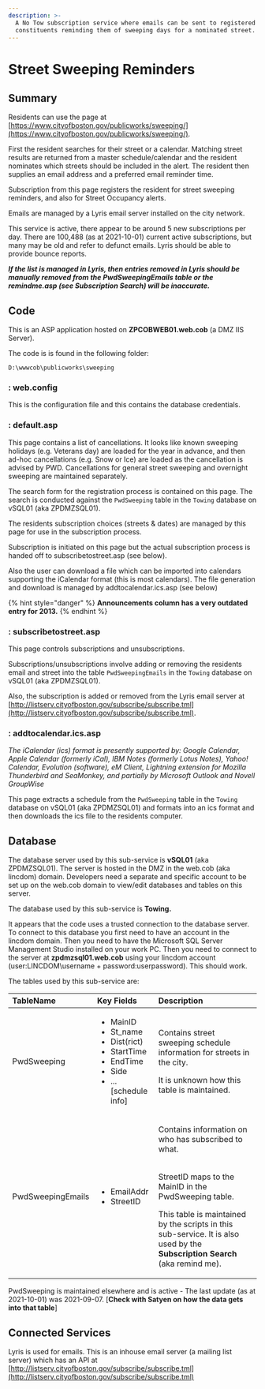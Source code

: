 ```yaml
---
description: >-
  A No Tow subscription service where emails can be sent to registered
  constituents reminding them of sweeping days for a nominated street.
---
```


# Street Sweeping Reminders

## Summary

Residents can use the page at [https://www.cityofboston.gov/publicworks/sweeping/](https://www.cityofboston.gov/publicworks/sweeping/).

First the resident searches for their street or a calendar.  Matching street results are returned from a master schedule/calendar and the resident nominates which streets should be included in the alert.  The resident then supplies an email address and a preferred email reminder time.

Subscription from this page registers the resident for street sweeping reminders, and also for Street Occupancy alerts.

Emails are managed by a Lyris email server installed on the city network.

This service is active, there appear to be around 5 new subscriptions per day.  There are 100,488 \(as at 2021-10-01\) current active subscriptions, but many may be old and refer to defunct emails.  Lyris should be able to provide bounce reports.  

_**If the list is managed in Lyris, then entries removed in Lyris should be manually removed from the PwdSweepingEmails table or the remindme.asp \(see Subscription Search\) will be inaccurate.**_

## Code

This is an ASP application hosted on **ZPCOBWEB01.web.cob** \(a DMZ IIS Server\).

The code is is found in the following folder:

```text
D:\wwwcob\publicworks\sweeping
```

### : web.config

This is the configuration file and this contains the database credentials.

### : default.asp

This page contains a list of cancellations.  It looks like known sweeping holidays \(e.g. Veterans day\) are loaded for the year in advance, and then ad-hoc cancellations \(e.g. Snow or Ice\) are loaded as the cancellation is advised by PWD.  Cancellations for general street sweeping and overnight sweeping are maintained separately.

The search form for the registration process is contained on this page.  The search is conducted against the `PwdSweeping` table in the `Towing` database on vSQL01 \(aka ZPDMZSQL01\).

The residents subscription choices \(streets & dates\) are managed by this page for use in the subscription process.

Subscription is initiated on this page but the actual subscription process is handed off to subscribetostreet.asp \(see below\).

Also the user can download a file which can be imported into calendars supporting the iCalendar format \(this is most calendars\). The file generation and download is managed by addtocalendar.ics.asp \(see below\)

{% hint style="danger" %}
**Announcements column has a very outdated entry for 2013.**
{% endhint %}

### : subscribetostreet.asp

This page controls subscriptions and unsubscriptions.

Subscriptions/unsubscriptions involve adding or removing the residents email and street into the table `PwdSweepingEmails` in the `Towing` database on vSQL01 \(aka ZPDMZSQL01\).

Also, the subscription is added or removed from the Lyris email server at [http://listserv.cityofboston.gov/subscribe/subscribe.tml](http://listserv.cityofboston.gov/subscribe/subscribe.tml).

### : addtocalendar.ics.asp

_The iCalendar \(ics\) format is presently supported by: Google Calendar, Apple Calendar \(formerly iCal\), IBM Notes \(formerly Lotus Notes\), Yahoo! Calendar, Evolution \(software\), eM Client, Lightning extension for Mozilla Thunderbird and SeaMonkey, and partially by Microsoft Outlook and Novell GroupWise_

This page extracts a schedule from the `PwdSweeping` table in the `Towing` database on vSQL01 \(aka ZPDMZSQL01\) and formats into an ics format and then downloads the ics file to the residents computer.

## Database

The database server used by this sub-service is **vSQL01** \(aka ZPDMZSQL01\).  The server is hosted in the DMZ in the web.cob \(aka lincdom\) domain.  Developers need a separate and specific account to be set up on the web.cob domain to view/edit databases and tables on this server.

The database used by this sub-service is **Towing.**

It appears that the code uses a trusted connection to the database server. To connect to this database you first need to have an account in the lincdom domain.  Then you need to have the Microsoft SQL Server Management Studio installed on your work PC. Then you need to connect to the server at **zpdmzsql01.web.cob** using your lincdom account \(user:LINCDOM\username + password:userpassword\).  This should work.

The tables used by this sub-service are:

<table>
  <thead>
    <tr>
      <th style="text-align:left">TableName</th>
      <th style="text-align:left">Key Fields</th>
      <th style="text-align:left">Description</th>
    </tr>
  </thead>
  <tbody>
    <tr>
      <td style="text-align:left">PwdSweeping</td>
      <td style="text-align:left">
        <ul>
          <li>MainID</li>
          <li>St_name</li>
          <li>Dist(rict)</li>
          <li>StartTime</li>
          <li>EndTime</li>
          <li>Side</li>
          <li>...
            <br />[schedule info]</li>
        </ul>
      </td>
      <td style="text-align:left">
        <p>Contains street sweeping schedule information for streets in the city.</p>
        <p></p>
        <p>It is unknown how this table is maintained.</p>
      </td>
    </tr>
    <tr>
      <td style="text-align:left">PwdSweepingEmails</td>
      <td style="text-align:left">
        <ul>
          <li>EmailAddr</li>
          <li>StreetID</li>
        </ul>
      </td>
      <td style="text-align:left">
        <p>Contains information on who has subscribed to what.</p>
        <p>
          <br />StreetID maps to the MainID in the PwdSweeping table.
          <br />
        </p>
        <p>This table is maintained by the scripts in this sub-service. It is also
          used by the <b>Subscription Search </b>(aka remind me).</p>
      </td>
    </tr>
  </tbody>
</table>

PwdSweeping is maintained elsewhere and is active - The last update \(as at 2021-10-01\) was 2021-09-07.  \[**Check with Satyen on how the data gets into that table**\]

## Connected Services

Lyris is used for emails. This is an inhouse email server \(a mailing list server\) which has an API at [http://listserv.cityofboston.gov/subscribe/subscribe.tml](http://listserv.cityofboston.gov/subscribe/subscribe.tml)

